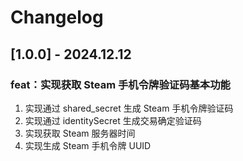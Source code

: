 # Changelog

## [1.0.0] - 2024.12.12

### feat：实现获取 Steam 手机令牌验证码基本功能

1. 实现通过 shared_secret 生成 Steam 手机令牌验证码
2. 实现通过 identitySecret 生成交易确定验证码
3. 实现获取 Steam 服务器时间
4. 实现生成 Steam 手机令牌 UUID
